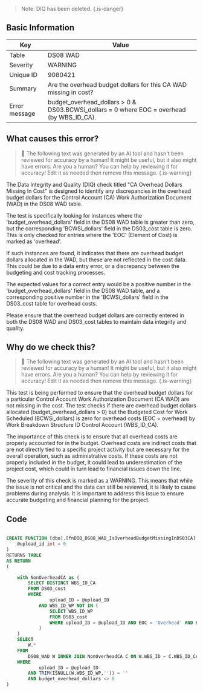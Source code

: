 > Note: DIQ has been deleted.
> {.is-danger}

## Basic Information

| Key           | Value                                                                                     |
| ------------- | ----------------------------------------------------------------------------------------- |
| Table         | DS08 WAD                                                                                  |
| Severity      | WARNING                                                                                   |
| Unique ID     | 9080421                                                                                   |
| Summary       | Are the overhead budget dollars for this CA WAD missing in cost?                          |
| Error message | budget_overhead_dollars > 0 & DS03.BCWSi_dollars = 0 where EOC = overhead (by WBS_ID_CA). |

## What causes this error?

> :robot: The following text was generated by an AI tool and hasn't been reviewed for accuracy by a human! It might be useful, but it also might have errors. Are you a human? You can help by reviewing it for accuracy! Edit it as needed then remove this message.
> {.is-warning}

The Data Integrity and Quality (DIQ) check titled "CA Overhead Dollars Missing In Cost" is designed to identify any discrepancies in the overhead budget dollars for the Control Account (CA) Work Authorization Document (WAD) in the DS08 WAD table.

The test is specifically looking for instances where the 'budget_overhead_dollars' field in the DS08 WAD table is greater than zero, but the corresponding 'BCWSi_dollars' field in the DS03_cost table is zero. This is only checked for entries where the 'EOC' (Element of Cost) is marked as 'overhead'.

If such instances are found, it indicates that there are overhead budget dollars allocated in the WAD, but these are not reflected in the cost data. This could be due to a data entry error, or a discrepancy between the budgeting and cost tracking processes.

The expected values for a correct entry would be a positive number in the 'budget_overhead_dollars' field in the DS08 WAD table, and a corresponding positive number in the 'BCWSi_dollars' field in the DS03_cost table for overhead costs.

Please ensure that the overhead budget dollars are correctly entered in both the DS08 WAD and DS03_cost tables to maintain data integrity and quality.

## Why do we check this?

> :robot: The following text was generated by an AI tool and hasn't been reviewed for accuracy by a human! It might be useful, but it also might have errors. Are you a human? You can help by reviewing it for accuracy! Edit it as needed then remove this message.
> {.is-warning}

This test is being performed to ensure that the overhead budget dollars for a particular Control Account Work Authorization Document (CA WAD) are not missing in the cost. The test checks if there are overhead budget dollars allocated (budget_overhead_dollars > 0) but the Budgeted Cost for Work Scheduled (BCWSi_dollars) is zero for overhead costs (EOC = overhead) by Work Breakdown Structure ID Control Account (WBS_ID_CA).

The importance of this check is to ensure that all overhead costs are properly accounted for in the budget. Overhead costs are indirect costs that are not directly tied to a specific project activity but are necessary for the overall operation, such as administrative costs. If these costs are not properly included in the budget, it could lead to underestimation of the project cost, which could in turn lead to financial issues down the line.

The severity of this check is marked as a WARNING. This means that while the issue is not critical and the data can still be reviewed, it is likely to cause problems during analysis. It is important to address this issue to ensure accurate budgeting and financial planning for the project.

## Code

```sql

CREATE FUNCTION [dbo].[fnDIQ_DS08_WAD_IsOverheadBudgetMissingInDS03CA] (
	@upload_id int = 0
)
RETURNS TABLE
AS RETURN
(

	with NonOverheadCA as (
		SELECT DISTINCT WBS_ID_CA
		FROM DS03_cost
		WHERE
				upload_ID = @upload_ID
			AND WBS_ID_WP NOT IN (
				SELECT WBS_ID_WP
				FROM DS03_cost
				WHERE upload_ID = @upload_ID AND EOC = 'Overhead' AND BCWSi_dollars <> 0
			)
	)
	SELECT
		W.*
	FROM
		DS08_WAD W INNER JOIN NonOverheadCA C ON W.WBS_ID = C.WBS_ID_CA
	WHERE
			upload_ID = @upload_ID
		AND TRIM(ISNULL(W.WBS_ID_WP,'')) = ''
		AND budget_overhead_dollars <> 0
)
```
